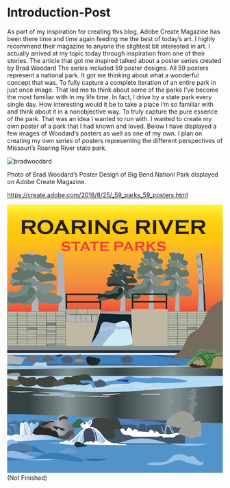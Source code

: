 # Introduction-Post

As part of my inspiration for creating this blog, Adobe Create Magazine has been there time and time again feeding me the best of today’s art. I highly recommend their magazine to anyone the slightest bit interested in art. I actually arrived at my topic today through inspiration from one of their stories. The article that got me inspired talked about a poster series created by Brad Woodard The series included 59 poster designs. All 59 posters represent a national park. It got me thinking about what a wonderful concept that was. To fully capture a complete iteration of an entire park in just once image. That led me to think about some of the parks I’ve become the most familiar with in my life time. In fact, I drive by a state park every single day. How interesting would it be to take a place I’m so familiar with and think about it in a nonobjective way. To truly capture the pure essence of the park. That was an idea I wanted to run with. I wanted to create my own poster of a park that I had known and loved. Below I have displayed a few images of Woodard’s posters as well as one of my own. I plan on creating my own series of posters representing the different perspectives of Missouri’s Roaring River state park.

![bradwoodard](adobe-1.gif)

Photo of Brad Woodard’s Poster Design of Big Bend Nationl Park displayed on Adobe Create Magazine.
 
 https://create.adobe.com/2016/8/25/_59_parks_59_posters.html

 
![roaringriver](roaringriverillustration.jpg)
(Not Finished)

 
